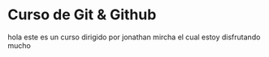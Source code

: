# Curso de Git & Github
hola este es un curso dirigido por jonathan mircha el cual estoy disfrutando mucho